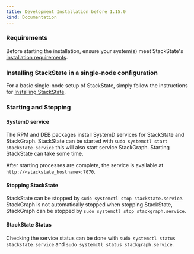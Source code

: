 ```yaml
---
title: Development Installation before 1.15.0
kind: Documentation
---
```


### Requirements

Before starting the installation, ensure your system(s) meet StackState's [installation requirements](/get_started/installation/requirements/).

### Installing StackState in a single-node configuration

For a basic single-node setup of StackState, simply follow the instructions for
[Installing StackState](/get_started/installation/install_stackstate).

### Starting and Stopping

#### SystemD service

The RPM and DEB packages install SystemD services for StackState and StackGraph. StackState can be started with
`sudo systemctl start stackstate.service` this will also start service StackGraph. Starting StackState can take some time.

After starting processes are complete, the service is available at `http://<stackstate_hostname>:7070`.

#### Stopping StackState

StackState can be stopped by `sudo systemctl stop stackstate.service`. StackGraph is not automatically stopped when stopping StackState, StackGraph can be stopped by `sudo systemctl stop stackgraph.service`.

#### StackState Status

Checking the service status can be done with `sudo systemctl status stackstate.service` and `sudo systemctl status stackgraph.service`.
